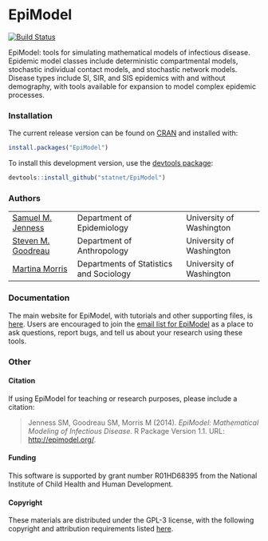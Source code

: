 EpiModel
===============

[![Build Status](http://img.shields.io/travis/statnet/EpiModel/master.svg?style=flat)](https://travis-ci.org/statnet/EpiModel)

EpiModel: tools for simulating mathematical models of infectious disease. Epidemic model classes include deterministic compartmental models, stochastic individual contact models, and stochastic network models. Disease types include SI, SIR, and SIS epidemics with and without demography, with tools available for expansion to model complex epidemic processes.


### Installation
The current release version can be found on <a href="http://cran.r-project.org/web/packages/EpiModel/index.html" target="_blank">CRAN</a> and installed with:
```r
install.packages("EpiModel")
```

To install this development version, use the <a href="https://github.com/hadley/devtools" target="_blank">devtools package</a>:
```r
devtools::install_github("statnet/EpiModel")
```

### Authors
<table>
  <tr>
    <td><a href="http://samueljenness.org/" target="_blank">Samuel M. Jenness</a></th>
    <td>Department of Epidemiology</th>
    <td>University of Washington</th>
  </tr>
  <tr>
    <td><a href="http://faculty.washington.edu/goodreau/" target="_blank">Steven M. Goodreau</a></td>
    <td>Department of Anthropology</td>
    <td>University of Washington</td>
  </tr>
  <tr>
    <td><a href="http://faculty.washington.edu/morrism/" target="_blank">Martina Morris</a></td>
    <td>Departments of Statistics and Sociology</td>
    <td>University of Washington</td>
  </tr>
</table>


### Documentation
The main website for EpiModel, with tutorials and other supporting files, is <a href="http://statnet.github.io/EpiModel/" target="_blank">here</a>. Users are encouraged to join the <a href="http://mailman11.u.washington.edu/mailman/listinfo/epimodel" target="_blank">email list for EpiModel</a> as a place to ask questions, report bugs, and tell us about your research using these tools.

### Other 

#### Citation
If using EpiModel for teaching or research purposes, please include a citation:
> Jenness SM, Goodreau SM, Morris M (2014). *EpiModel: Mathematical Modeling of Infectious Disease.* R Package Version 1.1. URL:  http://epimodel.org/.

#### Funding
This software is supported by grant number R01HD68395 from the National Institute of Child Health and Human Development.

#### Copyright
These materials are distributed under the GPL-3 license, with the following copyright and attribution requirements listed <a href="http://statnet.csde.washington.edu/attribution.shtml" target="_blank">here</a>.
